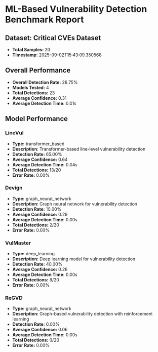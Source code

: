 
# ML-Based Vulnerability Detection Benchmark Report

## Dataset: Critical CVEs Dataset
- **Total Samples:** 20
- **Timestamp:** 2025-09-02T15:43:09.350568

## Overall Performance
- **Overall Detection Rate:** 28.75%
- **Models Tested:** 4
- **Total Detections:** 23
- **Average Confidence:** 0.31
- **Average Detection Time:** 0.01s

## Model Performance


### LineVul
- **Type:** transformer_based
- **Description:** Transformer-based line-level vulnerability detection
- **Detection Rate:** 65.00%
- **Average Confidence:** 0.64
- **Average Detection Time:** 0.04s
- **Total Detections:** 13/20
- **Error Rate:** 0.00%


### Devign
- **Type:** graph_neural_network
- **Description:** Graph neural network for vulnerability detection
- **Detection Rate:** 10.00%
- **Average Confidence:** 0.29
- **Average Detection Time:** 0.00s
- **Total Detections:** 2/20
- **Error Rate:** 0.00%


### VulMaster
- **Type:** deep_learning
- **Description:** Deep learning model for vulnerability detection
- **Detection Rate:** 40.00%
- **Average Confidence:** 0.26
- **Average Detection Time:** 0.00s
- **Total Detections:** 8/20
- **Error Rate:** 0.00%


### ReGVD
- **Type:** graph_neural_network
- **Description:** Graph-based vulnerability detection with reinforcement learning
- **Detection Rate:** 0.00%
- **Average Confidence:** 0.06
- **Average Detection Time:** 0.00s
- **Total Detections:** 0/20
- **Error Rate:** 0.00%

